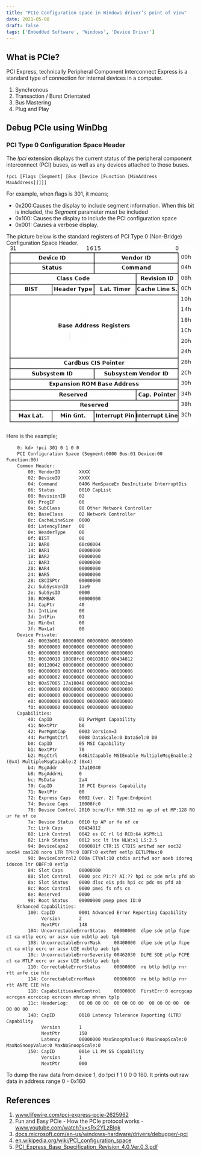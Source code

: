 ```yaml
---
title: "PCIe Configuration space in Windows driver’s point of view"
date: 2021-05-08
draft: false
tags: ['Embedded Software', 'Windows', 'Device Driver']
---
```


## What is PCIe?
PCI Express, technically Peripheral Component Interconnect Express is a standard type of connection for internal devices in a computer. 

1. Synchronous 
2. Transaction / Burst Orientated 
3. Bus Mastering 
4. Plug and Play

## Debug PCIe using WinDbg
### PCI Type 0 Configuration Space Header
 
The _!pci_ extension displays the current status of the peripheral component interconnect (PCI) buses, as well as any devices attached to those buses.

```
!pci [Flags [Segment] [Bus [Device [Function [MinAddress MaxAddress]]]]]
```

For example, when flags is 301, it means; 
* 0x200:Causes the display to include segment information. When this bit is included, the _Segment_ parameter must be included
* 0x100: Causes the display to include the PCI configuration space 
* 0x001: Causes a verbose display. 

The picture below is the standard registers of PCI Type 0 (Non-Bridge) Configuration Space Header. 
![](/images/PCIe_Configuration_space_in_Windows_drivers_point_of_view/F43FB314-5ADA-49A2-98F9-6DE54D5289E7.png)

Here is the example;

```
    0: kd> !pci 301 0 1 0 0
    PCI Configuration Space (Segment:0000 Bus:01 Device:00 Function:00)
    Common Header:
        00: VendorID       XXXX 
        02: DeviceID       XXXX
        04: Command        0406 MemSpaceEn BusInitiate InterruptDis 
        06: Status         0010 CapList 
        08: RevisionID     02
        09: ProgIF         00
        0a: SubClass       80 Other Network Controller
        0b: BaseClass      02 Network Controller
        0c: CacheLineSize  0000
        0d: LatencyTimer   00
        0e: HeaderType     00
        0f: BIST           00
        10: BAR0           60c00004
        14: BAR1           00000000
        18: BAR2           00000000
        1c: BAR3           00000000
        20: BAR4           00000000
        24: BAR5           00000000
        28: CBCISPtr       00000000
        2c: SubSysVenID    1ae9
        2e: SubSysID       0000
        30: ROMBAR         00000000
        34: CapPtr         40
        3c: IntLine        00
        3d: IntPin         01
        3e: MinGnt         00
        3f: MaxLat         00
    Device Private:
        40: 0003b001 00000008 00000000 00000000
        50: 00000000 00000000 00000000 00000000
        60: 00000000 00000000 00000000 00000000
        70: 00020010 10008fc0 00102010 00434812
        80: 00120042 00000000 00000000 00000000
        90: 00000000 0000081f 0000000a 00000006
        a0: 00000002 00000000 00000000 00000000
        b0: 00a57005 17a10040 00000000 000002a4
        c0: 00000000 00000000 00000000 00000000
        d0: 00000000 00000000 00000000 00000000
        e0: 00000000 00000000 00000000 00000000
        f0: 00000000 00000000 00000000 00000000
    Capabilities:
        40: CapID          01 PwrMgmt Capability
        41: NextPtr        b0
        42: PwrMgmtCap     0003 Version=3
        44: PwrMgmtCtrl    0008 DataScale:0 DataSel:0 D0 
        b0: CapID          05 MSI Capability
        b1: NextPtr        70
        b2: MsgCtrl        64BitCapable MSIEnable MultipleMsgEnable:2 (0x4) MultipleMsgCapable:2 (0x4)
        b4: MsgAddr        17a10040
        b8: MsgAddrHi      0
        bc: MsData         2a4
        70: CapID          10 PCI Express Capability
        71: NextPtr        00
        72: Express Caps   0002 (ver. 2) Type:Endpoint
        74: Device Caps    10008fc0
        78: Device Control 2010 bcre/flr MRR:512 ns ap pf et MP:128 RO ur fe nf ce
        7a: Device Status  0010 tp AP ur fe nf ce
        7c: Link Caps      00434812
        80: Link Control   0042 es CC rl ld RCB:64 ASPM:L1 
        82: Link Status    0012 scc lt lte NLW:x1 LS:2.5 
        94: DeviceCaps2    0000081f CTR:15 CTDIS arifwd aor aoc32 aoc64 cas128 noro LTR TPH:0 OBFF:0 extfmt eetlp EETLPMax:0
        98: DeviceControl2 000a CTVal:10 ctdis arifwd aor aoeb idoreq idocom ltr OBFF:0 eetlp
        84: Slot Caps      00000000 
        88: Slot Control   0000 pcc PI:?? AI:?? hpi cc pde mrls pfd ab 
        8a: Slot Status    0000 dlsc eis pds hpi cc pdc ms pfd ab 
        8c: Root Control   0000 pmei fs nfs cs 
        8e: Reserved       0000 
        90: Root Status    00000000 pmep pmes ID:0 
    Enhanced Capabilities:
        100: CapID         0001 Advanced Error Reporting Capability
             Version       2
             NextPtr       148
        104: UncorrectableErrorStatus   00000000  dlpe sde ptlp fcpe ct ca mtlp ecrc ur acsv uie mcbtlp aeb tpb
        108: UncorrectableErrorMask     00400000  dlpe sde ptlp fcpe ct ca mtlp ecrc ur acsv UIE mcbtlp aeb tpb
        10c: UncorrectableErrorSeverity 00462030  DLPE SDE ptlp FCPE ct ca MTLP ecrc ur acsv UIE mcbtlp aeb tpb
        110: CorrectableErrorStatus     00000000  re btlp bdllp rnr rtt anfe cie hlo
        114: CorrectableErrorMask       00006000  re btlp bdllp rnr rtt ANFE CIE hlo
        118: CapabilitiesAndControl     00000000  FirstErr:0 ecrcgcap ecrcgen ecrcccap ecrccen mhrcap mhren tplp
        11c: HeaderLog:    00 00 00 00  00 00 00 00  00 00 00 00  00 00 00 00  
        148: CapID         0018 Latency Tolerance Reporting (LTR) Capability
             Version       1
             NextPtr       150
             Latency       00000000 MaxSnoopValue:0 MaxSnoopScale:0 MaxNoSnoopValue:0 MaxNoSnoopScale:0
        150: CapID         001e L1 PM SS Capability
             Version       1
             NextPtr       000
```

To dump the raw data from device 1, do !pci f 1 0 0 0 160. It prints out raw data in address range 0 - 0x160

## References
1.  [www.lifewire.com/pci-express-pcie-2625962 ](https://www.lifewire.com/pci-express-pcie-2625962) 
2. Fun and Easy PCIe - How the PCIe protocol works -  [www.youtube.com/watch?v=sRx2YLzBIqk ](https://www.youtube.com/watch?v=sRx2YLzBIqk) 
3.  [docs.microsoft.com/en-us/windows-hardware/drivers/debugger/-pci ](https://docs.microsoft.com/en-us/windows-hardware/drivers/debugger/-pci) 
4.   [en.wikipedia.org/wiki/PCI_configuration_space ](https://en.wikipedia.org/wiki/PCI_configuration_space) 
5.  [PCI_Express_Base_Specification_Revision_4.0.Ver.0.3.pdf](onenote:%23PCI%20Express%20Base%20Specification%20Rev4.0%20Ver0.3&section-id=%7B2a8f4eb1-309d-427b-8ef6-b20fe65a060b%7D&page-id=%7B3edc15cc-b948-44e0-8258-087bccc80f32%7D&end) 

  

